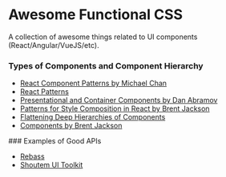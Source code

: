 # Awesome Functional CSS

A collection of awesome things related to UI components (React/Angular/VueJS/etc).

### Types of Components and Component Hierarchy

- [React Component Patterns by Michael Chan
](https://www.youtube.com/watch?v=YaZg8wg39QQ)
- [React Patterns](http://reactpatterns.com)
- [Presentational and Container Components by Dan Abramov](https://medium.com/@dan_abramov/smart-and-dumb-components-7ca2f9a7c7d0#.ah4312963)
- [Patterns for Style Composition in React by Brent Jackson](http://jxnblk.com/writing/posts/patterns-for-style-composition-in-react)
- [Flattening Deep Hierarchies of Components](http://varun.ca/flattening-deep-hierarchies-of-components/)
- [Components by Brent Jackson](http://jxnblk.com/writing/posts/components)


### Examples of Good APIs

- [Rebass](http://jxnblk.com/rebass)
- [Shoutem UI Toolkit](http://shoutem.github.io/docs/ui-toolkit/components/typography)
